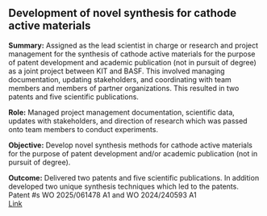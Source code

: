 ## Development of novel synthesis for cathode active materials

**Summary:** Assigned as the lead scientist in charge or research and project management for the synthesis of cathode active materials for the purpose of patent development and academic publication (not in pursuit of degree) as a joint project between KIT and BASF. This involved managing documentation, updating stakeholders, and coordinating with team members and members of partner organizations. This resulted in two patents and five scientific publications.

**Role:** Managed project management documentation, scientific data, updates with stakeholders, and direction of research which was passed onto team members to conduct experiments.

**Objective:** Develop novel synthesis methods for cathode active materials for the purpose of patent development and/or academic publication (not in pursuit of degree).

**Outcome:** Delivered two patents and five scientific publications. In addition developed two unique synthesis techniques which led to the patents.</br>
Patent #s WO 2025/061478 A1 and WO 2024/240593 A1 </br>
[Link](https://github.com/w-van-den-Bergh/resume_CV?tab=readme-ov-file#publications-patents-and-presentations)
